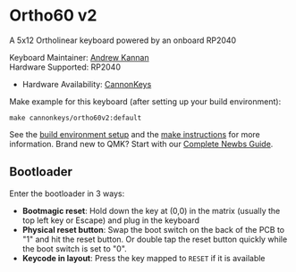 # Ortho60 v2

A 5x12 Ortholinear keyboard powered by an onboard RP2040

Keyboard Maintainer: [Andrew Kannan](https://github.com/awkannan1)  
Hardware Supported: RP2040 
* Hardware Availability: [CannonKeys](https://cannonkeys.com) 

Make example for this keyboard (after setting up your build environment):

    make cannonkeys/ortho60v2:default

See the [build environment setup](https://docs.qmk.fm/#/getting_started_build_tools) and the [make instructions](https://docs.qmk.fm/#/getting_started_make_guide) for more information. Brand new to QMK? Start with our [Complete Newbs Guide](https://docs.qmk.fm/#/newbs).


## Bootloader

Enter the bootloader in 3 ways:

* **Bootmagic reset**: Hold down the key at (0,0) in the matrix (usually the top left key or Escape) and plug in the keyboard
* **Physical reset button**: Swap the boot switch on the back of the PCB to "1" and hit the reset button. Or double tap the reset button quickly while the boot switch is set to "0".
* **Keycode in layout**: Press the key mapped to `RESET` if it is available
